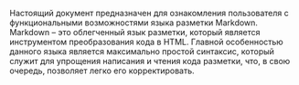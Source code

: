 Настоящий документ предназначен для ознакомления пользователя с функциональными возможностями языка разметки Markdown. 
Markdown – это облегченный язык разметки, который является инструментом преобразования кода в HTML. 
Главной особенностью данного языка является максимально простой синтаксис, который служит для упрощения написания и чтения кода разметки, 
что, в свою очередь, позволяет легко его корректировать. 